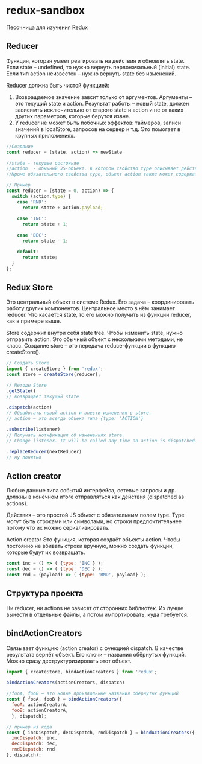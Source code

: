 # redux-sandbox
Песочница для изучения Redux

## Reducer
Функция, которая умеет реагировать на действия и обновлять state.
Если state – undefined, то нужно вернуть первоначальный (initial) state.
Если тип action неизвестен – нужно вернуть state без изменений.

Reducer должна быть чистой функцией:
1. Возвращаемое значение завсит только от аргументов. Аргументы – это текущий state и action. Результат работы – новый state, должен зависимть исключительно от старого state и action и не от каких других параметров, которые берутся извне.
2. У reducer не может быть побочных эффектов: таймеров, записи значений в localStore, запросов на сервер и т.д.
Это помогает в крупных приложениях.

``` js
//Создание
const reducer = (state, action) => newState

//state - текущее состояние
//action  - обычный JS-объект, в котором свойство type описывает действие, которое нужно совершить.
//Кроме обязательного свойства type, объект action также может содержать любые другие дополнительные свойства. Обычно поле с доп. Параметрами называется payload.

// Пример
const reducer = (state = 0, action) => {
  switch (action.type) {
    case 'RND':
      return state + action.payload;
      
    case 'INC':
      return state + 1;

    case 'DEC':
      return state - 1;

    default:
      return state;
  }
};

```

## Redux Store
Это центральный объект в системе Redux. Его задача – координировать работу других компонентов. 
Центральное место в нём занимает reducer.
Что касается state, то его можно получить из функции reducer, как в примере выше.

Store содержит внутри себя state tree. Чтобы изменить state, нужно отправить action.
Это обычный объект с несколькими методами, не класс. 
Создание store – это передача reduce-функции в функцию createStore().

```js
// Создать Store
import { createStore } from 'redux';
const store = createStore(reducer);

// Методы Store
.getState()
// возвращает текущий state

.dispatch(action)
// Обработать новый action и внести изменения в store.
// action – это всегда объект типа {type: 'ACTION'}

.subscribe(listener)
// Получать нотификации об изменениях store.
// Change listener. It will be called any time an action is dispatched.

.replaceReducer(nextReducer)
// ну понятно
```

## Action creator
Любые данные типа событий интерфейса, сетевые запросы и др. должны в конечном итоге отправляться как действия (dispatched as actions).

Действия – это простой JS объект с обязательным полем type.
Type могут быть строками или символами, но строки предпочтительнее потому что их можно сериализировать.

Action creator
Это функция, которая создаёт объекты action.
Чтобы постоянно не вбивать строки вручную, можно создать функции, которые будут их возвращать.
 
```js
const inc = () => ( {type: 'INC'} );
const dec = () => ( {type: 'DEC'} );
const rnd = (payload) => ( {type: 'RND', payload} );
```

## Структура проекта
Ни reducer, ни actions не зависят от сторонних библиотек. Их лучше вынести в отдельные файлы, а потом импортировать, куда требуется.

## bindActionCreators
Связывает функцию (action creator) с функцией dispatch.
В качестве результата вернёт объект. Его ключи – названия обёрнутых функций. 
Можно сразу деструктуризировать этот объект.

```js
import { createStore, bindActionCreators } from 'redux';

bindActionCreators(actionCreators, dispatch)

//fooA, fooB – это новые произвольные названия обёрнутых функций 
const { fooA, fooB } = bindActionCreators({
  fooA: actionCreatorA,
  fooB: actionCreatorA,
  }, dispatch);

// пример из кода
const { incDispatch, decDispatch, rndDispatch } = bindActionCreators({
  incDispatch: inc,
  decDispatch: dec,
  rndDispatch: rnd
}, dispatch);
```
